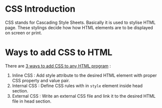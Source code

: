 # CSS Introduction
CSS stands for Cascading Style Sheets. Basically it is used to stylise HTML page. These stylings decide how how HTML elements are to be displayed on screen or print.

# Ways to add CSS to HTML
There are [3 ways to add CSS to any HTML program](https://www.w3schools.com/css/css_howto.asp) :

1. Inline CSS : Add style attribute to the desired HTML element with proper CSS property and value pair.
2. Internal CSS : Define CSS rules with in `style` element inside head section.
3. External CSS : Write an external CSS file and link it to the desired HTML file in head section.

